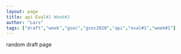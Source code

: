 ```yaml
---
layout: page
title: api Eval#1 Week#1
author: "Lars"
tags: ["draft","week","gsoc","gsoc2020","api","eval#1","week#1"]
---
```

random draft page